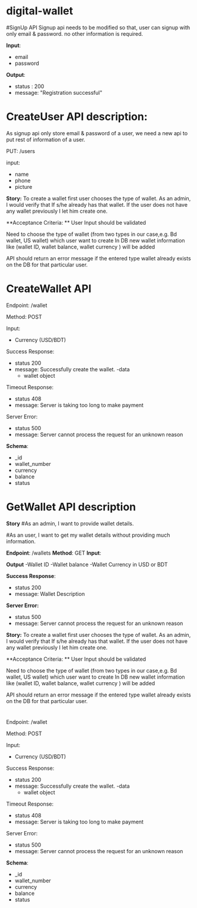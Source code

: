 # digital-wallet

#SignUp API
Signup api needs to be modified so that, user can signup with only email & password. no other information is required.

**Input**:
- email
- password

**Output**:
- status : 200
- message: "Registration successful"


# CreateUser API description:

As signup api only store email & password of a user,
we need a new api to put rest of information of a user.

PUT: /users

input:
- name
- phone
- picture

**Story:** 
To create a wallet first user chooses the type of wallet. As an admin, I would verify that If s/he already has that wallet. If the user does not have any wallet previously I let him create one.

**Acceptance Criteria: **
User Input should be validated

Need to choose the type of wallet (from two types in our case,e.g. Bd wallet, US wallet) which user want to create
In DB new wallet information like (wallet ID, wallet balance, wallet currency ) will be added

API should return an error message if the entered type wallet already exists on the DB for that particular user.

# CreateWallet API

Endpoint: /wallet

Method: POST

Input:
- Currency (USD/BDT)

Success Response:
- status 200
- message: Successfully create the wallet.
-data
    - wallet object

Timeout Response:
- status 408
- message: Server is taking too long to make payment

Server Error:
- status 500
- message: Server cannot process the request for an unknown reason

**Schema**:
- _id
- wallet_number
- currency
- balance
- status

# GetWallet API description

**Story** 
#As an admin, I want to provide wallet details.

#As an user, I want to get my wallet details without providing much information.


**Endpoint**: /wallets
**Method**: GET
**Input**:

**Output**
-Wallet ID
-Wallet balance
-Wallet Currency in USD or BDT 

**Success Response**:
- status 200
- message:  Wallet Description


**Server Error:**
- status 500
- message: Server cannot process the request for an unknown reason


**Story:** 
To create a wallet first user chooses the type of wallet. As an admin, I would verify that If s/he already has that wallet. If the user does not have any wallet previously I let him create one.

**Acceptance Criteria: **
User Input should be validated

Need to choose the type of wallet (from two types in our case,e.g. Bd wallet, US wallet) which user want to create
In DB new wallet information like (wallet ID, wallet balance, wallet currency ) will be added

API should return an error message if the entered type wallet already exists on the DB for that particular user.

# 

Endpoint: /wallet

Method: POST

Input:
- Currency (USD/BDT)

Success Response:
- status 200
- message: Successfully create the wallet.
-data
    - wallet object

Timeout Response:
- status 408
- message: Server is taking too long to make payment

Server Error:
- status 500
- message: Server cannot process the request for an unknown reason

**Schema**:
- _id
- wallet_number
- currency
- balance
- status
